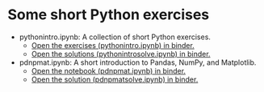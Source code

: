 # Some short Python exercises

* pythonintro.ipynb: A collection of short Python exercises.
  - [Open the exercises (pythonintro.ipynb) in binder.](https://mybinder.org/v2/gh/andersle/chemometrics/main?urlpath=/tree/exercises%2Fsomepython%2Fpythonintro.ipynb)
  - [Open the solutions (pythonintrosolve.ipynb) in binder.](https://mybinder.org/v2/gh/andersle/chemometrics/main?urlpath=/tree/exercises%2Fsomepython%2Fpythonintrosolve.ipynb)
* pdnpmat.ipynb: A short introduction to Pandas, NumPy, and Matplotlib.
  - [Open the notebook (pdnpmat.ipynb) in binder.](https://mybinder.org/v2/gh/andersle/chemometrics/main?urlpath=/tree/exercises%2Fsomepython%2Fpdnpmat.ipynb)
  - [Open the solution (pdnpmatsolve.ipynb) in binder.](https://mybinder.org/v2/gh/andersle/chemometrics/main?urlpath=/tree/exercises%2Fsomepython%2Fpdnpmatsolve.ipynb)
